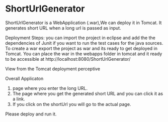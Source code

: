 # ShortUrlGenerator
ShortUrlGenerator is a WebApplication (.war),We can deploy it in Tomcat. It generates short URL when a long url is passed as input.

Deployment Steps:
you can import the project in eclipse and add the the dependencies of  Junit if you want to run the test cases for the java sources.
To create a war export the project as war and its ready to get deployed in Tomcat. You can place the war in the webapps folder in tomcat and it ready to be accessible at http://localhost:8080/ShortUrlGenerator/


View from the Tomcat deployment perceptive

Overall Applicaton
1. page where you enter the long URL.
2. The page where you get the generated short URL and you can click it as a link.
3. If you click on the shortUrl you will go to the actual page.								

Please deploy and run it.
